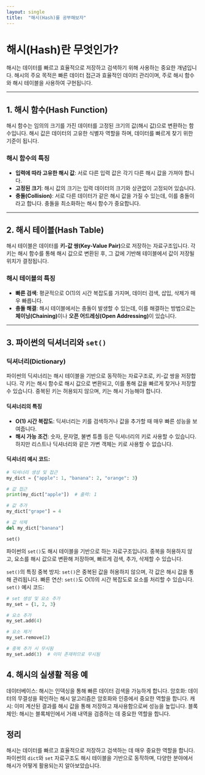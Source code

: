 ```yaml
---
layout: single
title:  "해시(Hash)를 공부해보자"
---
```


<h1>해시(Hash)란 무엇인가?</h1>
<p>해시는 데이터를 빠르고 효율적으로 저장하고 검색하기 위해 사용하는 중요한 개념입니다. 해시의 주요 목적은 빠른 데이터 접근과 효율적인 데이터 관리이며, 주로 해시 함수와 해시 테이블을 사용하여 구현됩니다.</p>

---

<h2>1. 해시 함수(Hash Function)</h2>
<p>해시 함수는 임의의 크기를 가진 데이터를 고정된 크기의 값(해시 값)으로 변환하는 함수입니다. 해시 값은 데이터의 고유한 식별자 역할을 하며, 데이터를 빠르게 찾기 위한 기준이 됩니다.</p>

### 해시 함수의 특징
- **입력에 따라 고유한 해시 값**: 서로 다른 입력 값은 각기 다른 해시 값을 가져야 합니다.
- **고정된 크기**: 해시 값의 크기는 입력 데이터의 크기와 상관없이 고정되어 있습니다.
- **충돌(Collision)**: 서로 다른 데이터가 같은 해시 값을 가질 수 있는데, 이를 충돌이라고 합니다. 충돌을 최소화하는 해시 함수가 중요합니다.

---

<h2>2. 해시 테이블(Hash Table)</h2>
<p>해시 테이블은 데이터를 <strong>키-값 쌍(Key-Value Pair)</strong>으로 저장하는 자료구조입니다. 각 키는 해시 함수를 통해 해시 값으로 변환된 후, 그 값에 기반해 테이블에서 값이 저장될 위치가 결정됩니다.</p>

### 해시 테이블의 특징
- **빠른 검색**: 평균적으로 O(1)의 시간 복잡도를 가지며, 데이터 검색, 삽입, 삭제가 매우 빠릅니다.
- **충돌 해결**: 해시 테이블에서는 충돌이 발생할 수 있는데, 이를 해결하는 방법으로는 <strong>체이닝(Chaining)</strong>이나 <strong>오픈 어드레싱(Open Addressing)</strong>이 있습니다.

---

<h2>3. 파이썬의 딕셔너리와 <code>set()</code></h2>

### 딕셔너리(Dictionary)
<p>파이썬의 딕셔너리는 해시 테이블을 기반으로 동작하는 자료구조로, 키-값 쌍을 저장합니다. 각 키는 해시 함수로 해시 값으로 변환되고, 이를 통해 값을 빠르게 찾거나 저장할 수 있습니다. 중복된 키는 허용되지 않으며, 키는 해시 가능해야 합니다.</p>

#### 딕셔너리의 특징
- **O(1) 시간 복잡도**: 딕셔너리는 키를 검색하거나 값을 추가할 때 매우 빠른 성능을 보여줍니다.
- **해시 가능 조건**: 숫자, 문자열, 불변 튜플 등은 딕셔너리의 키로 사용할 수 있습니다. 하지만 리스트나 딕셔너리와 같은 가변 객체는 키로 사용할 수 없습니다.

#### 딕셔너리 예시 코드:
```python
# 딕셔너리 생성 및 접근
my_dict = {"apple": 1, "banana": 2, "orange": 3}

# 값 접근
print(my_dict["apple"])  # 출력: 1

# 값 추가
my_dict["grape"] = 4

# 값 삭제
del my_dict["banana"]
```

<code>set()</code>
<p>파이썬의 <code>set()</code>도 해시 테이블을 기반으로 하는 자료구조입니다. 중복을 허용하지 않고, 요소를 해시 값으로 변환해 저장하며, 빠르게 검색, 추가, 삭제할 수 있습니다.</p>
<code>set()</code>의 특징
중복 방지: <code>set()</code>은 중복된 값을 허용하지 않으며, 각 값은 해시 값을 통해 관리됩니다.
빠른 연산: <code>set()</code>도 O(1)의 시간 복잡도로 요소를 처리할 수 있습니다.
<code>set()</code> 예시 코드:

```python
# set 생성 및 요소 추가
my_set = {1, 2, 3}

# 요소 추가
my_set.add(4)

# 요소 제거
my_set.remove(2)

# 중복 추가 시 무시됨
my_set.add(3)  # 이미 존재하므로 무시됨
```

<h2>4. 해시의 실생활 적용 예</h2>
데이터베이스: 해시는 인덱싱을 통해 빠른 데이터 검색을 가능하게 합니다.
암호화: 데이터의 무결성을 확인하는 해시 알고리즘은 암호화와 인증에서 중요한 역할을 합니다.
캐시: 이미 계산된 결과를 해시 값을 통해 저장하고 재사용함으로써 성능을 높입니다.
블록체인: 해시는 블록체인에서 거래 내역을 검증하는 데 중요한 역할을 합니다.
<h2>정리</h2> <p>해시는 데이터를 빠르고 효율적으로 저장하고 검색하는 데 매우 중요한 역할을 합니다. 파이썬의 <code>dict</code>와 <code>set</code> 자료구조도 해시 테이블을 기반으로 동작하며, 다양한 분야에서 해시가 어떻게 활용되는지 알아보았습니다.</p>
